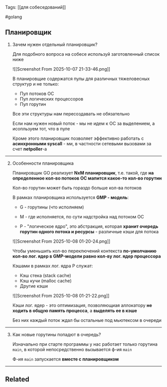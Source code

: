 Tags: [[для собеседований]]

#golang 



## Планировщик



1. Зачем нужен отдельный планировщик?
   
	Для подобного вопроса на собесе используй заготовленный список ниже
	
	![[Screenshot From 2025-10-07 21-33-46.png]]
	
	
	В планировщие содержатся пулы для различных тяжеловесных структур и не только:
	
	- Пул потоков ОС
	- Пул логических процессоров
	- Пул горутин
	  
	Все эти структуры нам пересоздавать не обязательно
	
	Если нам нужен новый поток - мы не идем к ОС за выделением, а исопльзуем тот, что в пуле
	
	
	Кроме этого планировщик позволяет эффективно работать с **асинхронными syscall** - ми, в частности сетевыми вызовами за счет **netpoller**-а


---


2. Особенности планировщика

	Планировщик GO реализует **NxM планировщик**, т.е. такой, где **на определенное кол-во потоков ОС мапится какое-то кол-во горутин**
	
	Кол-во горутин может быть гораздо больше кол-ва потоков
	
	
	В рамках планировщика используется **GMP - модель**:
	
	- G - горутины (что исполняем)
	
	- M - где исполняется, по сути надстройка над потоком ОС
	  
	- P - "логическое ядро", это абстракция, которая **хранит очередь горутин одного потока и ресурсы** - различные кэши для потока
	
	![[Screenshot From 2025-10-08 01-20-24.png]]
	
	Чтобы уменьшить кол-во переключений контекста **по-умолчанию кол-во лог. ядер в GMP-модели равно кол-ву лог. ядер процессора**
	
	
	
	Кэшами в рамках лог. ядра P служат:
	
	- Кэш стека (stack cache)
	- Кэш кучи (malloc cache)
	- Другие кэши
	
	![[Screenshot From 2025-10-08 01-21-22.png]]
	
	Кэши лог. ядер - это оптимизация, позволяющиая аллокатору **не ходить в общую память процесса**, а **выделять ее в кэше**
	
	Без них каждый поток ждал бы остальные под мьютексом в очереди


---


3. Как новые горутины попадют в очередь?

	Изначально при старте программы у нас работает только горутина `main`, в которой непосредственно вызывается ф-ия `main`
	
	Ф-ия `main` запускается **вместе с планировщиком** 
	
	
	
	
	


---
## Related


